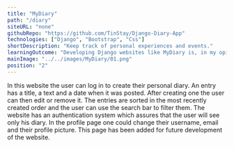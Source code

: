```yaml
---
title: "MyDiary"
path: "/diary"
siteURL: "none"
githubRepo: "https://github.com/TinStay/Django-Diary-App"
technologies: ["Django", "Bootstrap", "Css"]
shortDescription: "Keep track of personal experiences and events."
learningOutcome: "Developing Django websites like MyDiary is, in my opinion essential for learning how to manage the server-side a CRUD application. Creating data models and templates which are used to render the pages, as well as migrating and managing the database was very unclear for me at first, however, with time it all came together and I got hooked on building websites."
mainImage: "../../images/MyDiary/01.png"
position: "2"
---
```

In this website the user can log in to create their personal diary. An entry has a title, a text and a date when it was posted. After creating one the user can then edit or remove it. The entries are sorted in the most recently created order and the user can use the search bar to filter them. The website has an authentication system which assures that the user will see only his diary. In the profile page one could change their username, email and their profile picture. This page has been added for future development of the website.